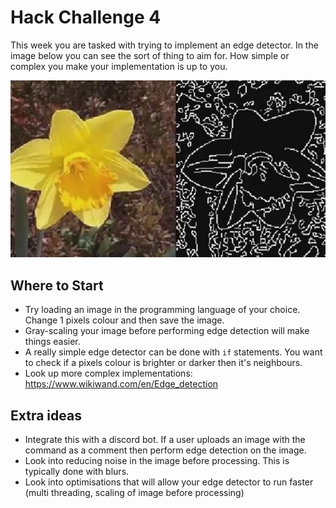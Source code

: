 # Hack Challenge 4
This week you are tasked with trying to implement an edge detector. In the image below you can see the sort of thing to aim for. How simple or complex you make your implementation is up to you.

![Example of Edge Detection](https://github.com/swanhack/HackChallenge4/blob/master/example.png)

## Where to Start
- Try loading an image in the programming language of your choice. Change 1 pixels colour and then save the image.
- Gray-scaling your image before performing edge detection will make things easier.
- A really simple edge detector can be done with `if` statements. You want to check if a pixels colour is brighter or darker then it's neighbours.
- Look up more complex implementations: https://www.wikiwand.com/en/Edge_detection

## Extra ideas
- Integrate this with a discord bot. If a user uploads an image with the command as a comment then perform edge detection on the image.
- Look into reducing noise in the image before processing. This is typically done with blurs.
- Look into optimisations that will allow your edge detector to run faster (multi threading, scaling of image before processing)
